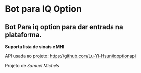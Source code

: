 # Bot para IQ Option
 
## Bot Para iq option para dar entrada na plataforma.

 **Suporta lista de sinais e MHI**

 
 API usada no projeto:
 https://github.com/Lu-Yi-Hsun/iqoptionapi

Projeto de _Samuel Michels_
